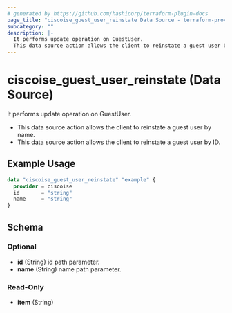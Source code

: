 ```yaml
---
# generated by https://github.com/hashicorp/terraform-plugin-docs
page_title: "ciscoise_guest_user_reinstate Data Source - terraform-provider-ciscoise"
subcategory: ""
description: |-
  It performs update operation on GuestUser.
  This data source action allows the client to reinstate a guest user by name.This data source action allows the client to reinstate a guest user by ID.
---
```


# ciscoise_guest_user_reinstate (Data Source)

It performs update operation on GuestUser.

- This data source action allows the client to reinstate a guest user by name.
- This data source action allows the client to reinstate a guest user by ID.

## Example Usage

```terraform
data "ciscoise_guest_user_reinstate" "example" {
  provider = ciscoise
  id       = "string"
  name     = "string"
}
```

<!-- schema generated by tfplugindocs -->
## Schema

### Optional

- **id** (String) id path parameter.
- **name** (String) name path parameter.

### Read-Only

- **item** (String)


